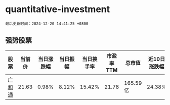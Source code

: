 # quantitative-investment

`最后更新时间：2024-12-20 14:41:25 +0800`

## 强势股票

|股票|当前价|当日涨跌幅|当日振幅|当日换手率|市盈率TTM|总市值|近10日涨跌幅|
|----|----|----|----|----|----|----|----|
|[广和通](https://xueqiu.com/S/SZ300638)|21.63|0.98%|8.12%|15.42%|21.78|165.59亿|24.38%|
